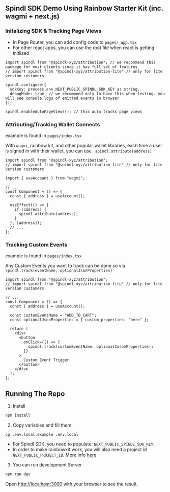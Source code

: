 ## Spindl SDK Demo Using Rainbow Starter Kit (inc. wagmi + next.js)

### Initalizing SDK & Tracking Page Views

- In Page Router, you can add config code to `pages/_app.tsx`
- For other react apps, you can use the root file when react is getting initlized

```tsx
import spindl from "@spindl-xyz/attribution"; // we recommend this package for most clients since it has full set of features
// import spindl from "@spindl-xyz/attribution-lite" // only for lite version customers

spindl.configure({
  sdkKey: process.env.NEXT_PUBLIC_SPINDL_SDK_KEY as string,
  debugMode: true, // we recommend only to have this when testing. you will see console.logs of emitted events in browser
});

spindl.enableAutoPageViews(); // this auto tracks page views
```

### Attributing/Tracking Wallet Connects

example is found in `pages/index.tsx`

With `wagmi`, rainbow kit, and other popular wallet libraries, each time a user is signed in with their wallet, you can use ` spindl.attribute(address)`

```tsx
import spindl from "@spindl-xyz/attribution";
// import spindl from "@spindl-xyz/attribution-lite" // only for lite version customers

import { useAccount } from "wagmi";

// ...
const Component = () => {
  const { address } = useAccount();

  useEffect(() => {
    if (address) {
      spindl.attribute(address);
    }
  }, [address]);
  // ...
};
```

### Tracking Custom Events

example is found in `pages/index.tsx`

Any Custom Events you want to track can be done so via `spindl.track(eventName, optionalJsonProperties)`

```tsx
import spindl from "@spindl-xyz/attribution";
// import spindl from "@spindl-xyz/attribution-lite" // only for lite version customers

// ...
const Component = () => {
  const { address } = useAccount();

  const customEventName = "ADD_TO_CART";
  const optionalJsonProperties = { custom_properties: "here" };

  return (
    <div>
      <button
        onClick={() => {
          spindl.track(customEventName, optionalCusomProperties);
        }}
      >
        Custom Event Trigger
      </button>
    </div>
  );
};
```

## Running The Repo

1. Install

```bash
npm install
```

2. Copy variables and fill them.

```
cp .env.local.example .env.local
```

- For Spindl SDK, you need to populate: `NEXT_PUBLIC_SPINDL_SDK_KEY`.
- In order to make rainbowkit work, you will also need a project id `NEXT_PUBLIC_PROJECT_ID`. More info [here](https://www.rainbowkit.com/docs/installation#configure)

3. You can run development Server

```bash
npm run dev
```

Open [http://localhost:3000](http://localhost:3000) with your browser to see the result.
